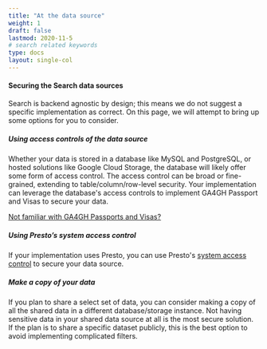 ```yaml
---
title: "At the data source"
weight: 1
draft: false
lastmod: 2020-11-5
# search related keywords
type: docs
layout: single-col
---
```

#### Securing the Search data sources
Search is backend agnostic by design; this means we do not suggest a specific implementation as correct. On this page, we will attempt to bring up some options for you to consider.

##### Using access controls of the data source
Whether your data is stored in a database like MySQL and PostgreSQL, or hosted solutions like Google Cloud Storage, the database will likely offer some form of access control. The access control can be broad or fine-grained, extending to table/column/row-level security. Your implementation can leverage the database's access controls to implement GA4GH Passport and Visas to secure your data. 

[Not familiar with GA4GH Passports and Visas?](https://github.com/ga4gh-duri/ga4gh-duri.github.io/tree/master/researcher_ids)


##### Using Presto’s system access control
If your implementation uses Presto, you can use Presto's [system access control](https://prestodb.io/docs/current/security/built-in-system-access-control.html) to secure your data source.

##### Make a copy of your data
If you plan to share a select set of data, you can consider making a copy of all the shared data in a different database/storage instance. Not having sensitive data in your shared data source at all is the most secure solution. If the plan is to share a specific dataset publicly, this is the best option to avoid implementing complicated filters.
